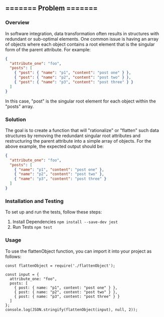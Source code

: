 
## ======= Problem =======

### Overview

In software integration, data transformation often results in structures with redundant or sub-optimal elements. One common issue is having an array of objects where each object contains a root element that is the singular form of the parent attribute. For example:

```json
{ 
  "attribute_one": "foo",
  "posts": [
    { "post": { "name": "p1", "content": "post one" } },
    { "post": { "name": "p2", "content": "post two" } },
    { "post": { "name": "p3", "content": "post three" } }
  ]
}
```
In this case, "post" is the singular root element for each object within the "posts" array.

### Solution

The goal is to create a function that will "rationalize" or "flatten" such data structures by removing the redundant singular root attributes and restructuring the parent attribute into a simple array of objects. For the above example, the expected output should be:

```json
{ 
  "attribute_one": "foo",
  "posts": [
    { "name": "p1", "content": "post one" },
    { "name": "p2", "content": "post two" },
    { "name": "p3", "content": "post three" }
  ]
}
```

### Installation and Testing

To set up and run the tests, follow these steps:

 1. Install Dependencies
    ```npm install --save-dev jest```
 2. Run Tests
    ```npm test```

### Usage

To use the flattenObject function, you can import it into your project as follows:

```
const flattenObject = require('./flattenObject');

const input = {
  attribute_one: "foo",
  posts: [
    { post: { name: "p1", content: "post one" } },
    { post: { name: "p2", content: "post two" } },
    { post: { name: "p3", content: "post three" } }
  ]
};
console.log(JSON.stringify(flattenObject(input), null, 2));
```